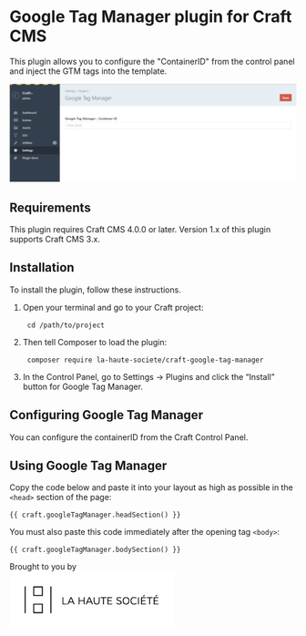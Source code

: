# Google Tag Manager plugin for Craft CMS

This plugin allows you to configure the "ContainerID" from the control panel 
and inject the GTM tags into the template.

![Screenshot](.readme/plugin-screenshot.png)

## Requirements

This plugin requires Craft CMS 4.0.0 or later. Version 1.x of this plugin supports Craft CMS 3.x.

## Installation

To install the plugin, follow these instructions.

1. Open your terminal and go to your Craft project:

        cd /path/to/project

2. Then tell Composer to load the plugin:

        composer require la-haute-societe/craft-google-tag-manager

3. In the Control Panel, go to Settings → Plugins and click the “Install” button for Google Tag Manager.


## Configuring Google Tag Manager

You can configure the containerID from the Craft Control Panel.


## Using Google Tag Manager

Copy the code below and paste it into your layout as high as possible in the `<head>` section 
of the page:
```
{{ craft.googleTagManager.headSection() }}
```

You must also paste this code immediately after the opening tag `<body>`:
```
{{ craft.googleTagManager.bodySection() }}
```



Brought to you by
<a href="https://www.lahautesociete.com" target="_blank"><br><img src=".readme/logo-lahautesociete.png" height="100" alt="Logo La Haute Société" /></a>
